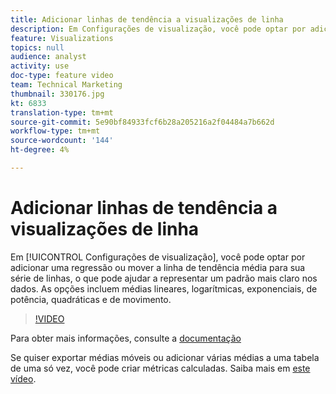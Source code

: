 ```yaml
---
title: Adicionar linhas de tendência a visualizações de linha
description: Em Configurações de visualização, você pode optar por adicionar uma regressão ou mover a linha de tendência média para a sua série de linhas, o que pode ajudar a representar um padrão mais claro nos dados. As opções incluem médias lineares, logarítmicas, exponenciais, de potência, quadráticas e de movimento.
feature: Visualizations
topics: null
audience: analyst
activity: use
doc-type: feature video
team: Technical Marketing
thumbnail: 330176.jpg
kt: 6833
translation-type: tm+mt
source-git-commit: 5e90bf84933fcf6b28a205216a2f04484a7b662d
workflow-type: tm+mt
source-wordcount: '144'
ht-degree: 4%

---
```



# Adicionar linhas de tendência a visualizações de linha

Em [!UICONTROL Configurações de visualização], você pode optar por adicionar uma regressão ou mover a linha de tendência média para sua série de linhas, o que pode ajudar a representar um padrão mais claro nos dados. As opções incluem médias lineares, logarítmicas, exponenciais, de potência, quadráticas e de movimento.

>[!VIDEO](https://video.tv.adobe.com/v/330176/?quality=12&learn=on)

Para obter mais informações, consulte a [documentação](https://experienceleague.adobe.com/docs/analytics/analyze/analysis-workspace/visualizations/line.html?lang=en#analysis-workspace)

Se quiser exportar médias móveis ou adicionar várias médias a uma tabela de uma só vez, você pode criar métricas calculadas. Saiba mais em [este vídeo](https://experienceleague.adobe.com/docs/analytics-learn/tutorials/analysis-workspace/visualizations/using-the-cumulative-average-function-to-apply-metric-smoothing.html#analysis-workspace).
